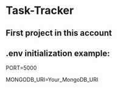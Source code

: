 # Task-Tracker
## First project in this account


## .env initialization example:
PORT=5000

MONGODB_URI=Your_MongoDB_URI
